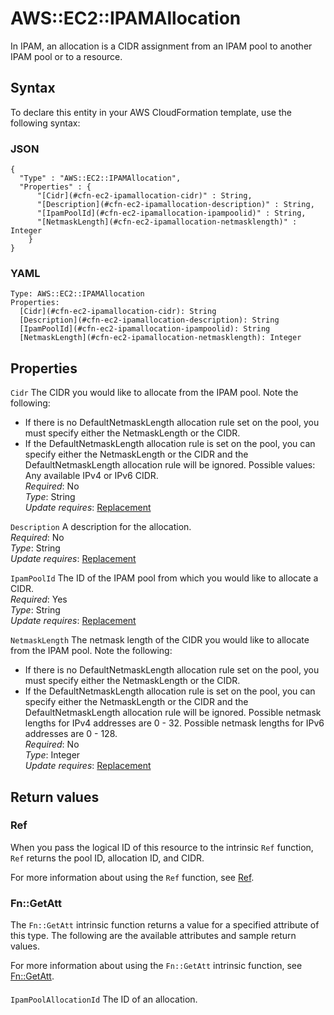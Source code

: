 # AWS::EC2::IPAMAllocation<a name="aws-resource-ec2-ipamallocation"></a>

In IPAM, an allocation is a CIDR assignment from an IPAM pool to another IPAM pool or to a resource\.

## Syntax<a name="aws-resource-ec2-ipamallocation-syntax"></a>

To declare this entity in your AWS CloudFormation template, use the following syntax:

### JSON<a name="aws-resource-ec2-ipamallocation-syntax.json"></a>

```
{
  "Type" : "AWS::EC2::IPAMAllocation",
  "Properties" : {
      "[Cidr](#cfn-ec2-ipamallocation-cidr)" : String,
      "[Description](#cfn-ec2-ipamallocation-description)" : String,
      "[IpamPoolId](#cfn-ec2-ipamallocation-ipampoolid)" : String,
      "[NetmaskLength](#cfn-ec2-ipamallocation-netmasklength)" : Integer
    }
}
```

### YAML<a name="aws-resource-ec2-ipamallocation-syntax.yaml"></a>

```
Type: AWS::EC2::IPAMAllocation
Properties: 
  [Cidr](#cfn-ec2-ipamallocation-cidr): String
  [Description](#cfn-ec2-ipamallocation-description): String
  [IpamPoolId](#cfn-ec2-ipamallocation-ipampoolid): String
  [NetmaskLength](#cfn-ec2-ipamallocation-netmasklength): Integer
```

## Properties<a name="aws-resource-ec2-ipamallocation-properties"></a>

`Cidr`  <a name="cfn-ec2-ipamallocation-cidr"></a>
The CIDR you would like to allocate from the IPAM pool\. Note the following:  
+ If there is no DefaultNetmaskLength allocation rule set on the pool, you must specify either the NetmaskLength or the CIDR\.
+ If the DefaultNetmaskLength allocation rule is set on the pool, you can specify either the NetmaskLength or the CIDR and the DefaultNetmaskLength allocation rule will be ignored\.
Possible values: Any available IPv4 or IPv6 CIDR\.  
*Required*: No  
*Type*: String  
*Update requires*: [Replacement](https://docs.aws.amazon.com/AWSCloudFormation/latest/UserGuide/using-cfn-updating-stacks-update-behaviors.html#update-replacement)

`Description`  <a name="cfn-ec2-ipamallocation-description"></a>
A description for the allocation\.  
*Required*: No  
*Type*: String  
*Update requires*: [Replacement](https://docs.aws.amazon.com/AWSCloudFormation/latest/UserGuide/using-cfn-updating-stacks-update-behaviors.html#update-replacement)

`IpamPoolId`  <a name="cfn-ec2-ipamallocation-ipampoolid"></a>
The ID of the IPAM pool from which you would like to allocate a CIDR\.  
*Required*: Yes  
*Type*: String  
*Update requires*: [Replacement](https://docs.aws.amazon.com/AWSCloudFormation/latest/UserGuide/using-cfn-updating-stacks-update-behaviors.html#update-replacement)

`NetmaskLength`  <a name="cfn-ec2-ipamallocation-netmasklength"></a>
The netmask length of the CIDR you would like to allocate from the IPAM pool\. Note the following:  
+ If there is no DefaultNetmaskLength allocation rule set on the pool, you must specify either the NetmaskLength or the CIDR\.
+ If the DefaultNetmaskLength allocation rule is set on the pool, you can specify either the NetmaskLength or the CIDR and the DefaultNetmaskLength allocation rule will be ignored\.
Possible netmask lengths for IPv4 addresses are 0 \- 32\. Possible netmask lengths for IPv6 addresses are 0 \- 128\.  
*Required*: No  
*Type*: Integer  
*Update requires*: [Replacement](https://docs.aws.amazon.com/AWSCloudFormation/latest/UserGuide/using-cfn-updating-stacks-update-behaviors.html#update-replacement)

## Return values<a name="aws-resource-ec2-ipamallocation-return-values"></a>

### Ref<a name="aws-resource-ec2-ipamallocation-return-values-ref"></a>

When you pass the logical ID of this resource to the intrinsic `Ref` function, `Ref` returns the pool ID, allocation ID, and CIDR\.

For more information about using the `Ref` function, see [Ref](https://docs.aws.amazon.com/AWSCloudFormation/latest/UserGuide/intrinsic-function-reference-ref.html)\.

### Fn::GetAtt<a name="aws-resource-ec2-ipamallocation-return-values-fn--getatt"></a>

The `Fn::GetAtt` intrinsic function returns a value for a specified attribute of this type\. The following are the available attributes and sample return values\.

For more information about using the `Fn::GetAtt` intrinsic function, see [Fn::GetAtt](https://docs.aws.amazon.com/AWSCloudFormation/latest/UserGuide/intrinsic-function-reference-getatt.html)\.

#### <a name="aws-resource-ec2-ipamallocation-return-values-fn--getatt-fn--getatt"></a>

`IpamPoolAllocationId`  <a name="IpamPoolAllocationId-fn::getatt"></a>
The ID of an allocation\.